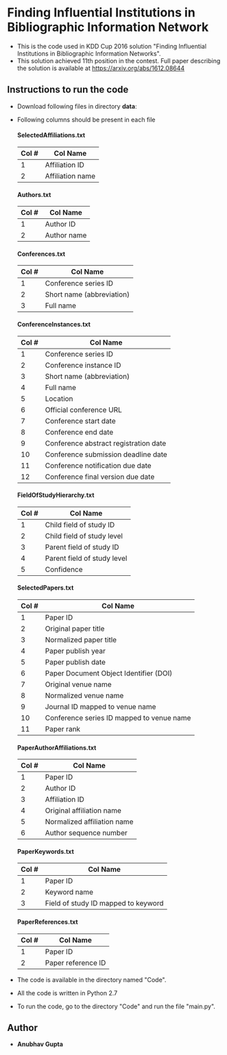 # Finding Influential Institutions in Bibliographic Information Network
- This is the code used in KDD Cup 2016 solution "Finding Influential Institutions in Bibliographic Information Networks".
- This solution achieved 11th position in the contest. Full paper describing the solution is available at https://arxiv.org/abs/1612.08644


## Instructions to run the code
- Download following files in directory **data**:
- Following columns should be present in each file

    #### SelectedAffiliations.txt
    |Col #|Col Name|
    |-|--------------|
    |1|Affiliation ID|
    |2|Affiliation name|

    #### Authors.txt
    |Col #|Col Name|
    |-|---------|
    |1|Author ID|
    |2|Author name|

    #### Conferences.txt
    |Col #|Col Name|
    |-|---------------------|
    |1|	Conference series ID|
    |2|	Short name (abbreviation)|
    |3|	Full name|

    #### ConferenceInstances.txt
    |Col #|Col Name|
    |-|---------------------|
    |1|	Conference series ID|
    |2|	Conference instance ID|
    |3|	Short name (abbreviation)|
    |4|	Full name|
    |5|	Location|
    |6|	Official conference URL|
    |7|	Conference start date|
    |8|	Conference end date|
    |9|	Conference abstract registration date|
    |10|	Conference submission deadline date|
    |11|	Conference notification due date|
    |12|	Conference final version due date|

    #### FieldOfStudyHierarchy.txt
    |Col #|Col Name|
    |-|---------------------|
    |1|	Child field of study ID|
    |2|	Child field of study level|
    |3|	Parent field of study ID|
    |4|	Parent field of study level|
    |5|	Confidence|

    #### SelectedPapers.txt
    |Col #|Col Name|
    |-|---------------------|
    |1|	Paper ID|
    |2|	Original paper title|
    |3|	Normalized paper title|
    |4|	Paper publish year|
    |5|	Paper publish date |
    |6|	Paper Document Object Identifier (DOI)|
    |7|	Original venue name|
    |8|	Normalized venue name|
    |9|	Journal ID mapped to venue name|
    |10|	Conference series ID mapped to venue name|
    |11|	Paper rank|

    #### PaperAuthorAffiliations.txt
    |Col #|Col Name|
    |-|---------------------|
    |1|	Paper ID|
    |2|	Author ID|
    |3|	Affiliation ID |
    |4|	Original affiliation name|
    |5|	Normalized affiliation name|
    |6|	Author sequence number|

    #### PaperKeywords.txt
    |Col #|Col Name|
    |-|---------------------|
    |1|	Paper ID|
    |2|	Keyword name|
    |3|	Field of study ID mapped to keyword|

    #### PaperReferences.txt
    |Col #|Col Name|
    |-|---------------------|
    |1|	Paper ID|
    |2|	Paper reference ID|

- The code is available in the directory named "Code".
-  All the code is written in Python 2.7 
-  To run the code, go to the directory "Code" and run the file "main.py".

## Author
- **Anubhav Gupta**
